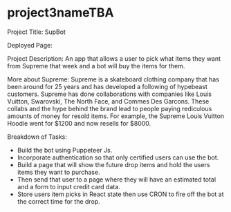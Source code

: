 # project3nameTBA

Project Title: SupBot

Deployed Page: 

Project Description: An app that allows a user to pick what items they want from Supreme that week and a bot will buy the items for them. 

More about Supreme: Supreme is a skateboard clothing company that has been around for 25 years and has developed a following of hypebeast customers. Supreme has done collaborations with companies like Louis Vuitton, Swarovski, The North Face, and Commes Des Garcons. These collabs and the hype behind the brand lead to people paying rediculous amounts of money for resold items. For example, the Supreme Louis Vuitton Hoodie went for $1200 and now resells for $8000.

Breakdown of Tasks: 

* Build the bot using Puppeteer Js.
* Incorporate authentication so that only certified users can use the bot.
* Build a page that will show the future drop items and hold the users items they want to purchase.
* Then send that user to a page where they will have an estimated total and a form to input credit card data.
* Store users item picks in React state then use CRON to fire off the bot at the correct time for the drop.
